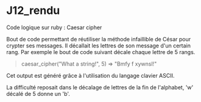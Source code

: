 # J12_rendu

Code logique sur ruby  : Caesar cipher

Bout de code permettant de réutiliser la méthode infaillible de César pour crypter ses messages. Il décallait les lettres de son message d'un certain rang. 
Par exemple le bout de code suivant décale chaque lettre de 5 rangs. 

> caesar_cipher("What a string!", 5)
=> "Bmfy f xywnsl!"

Cet output est généré grâce à l'utilisation du langage clavier ASCII. 

La difficulté reposait dans le décalage de lettres de la fin de l'alphabet, 'w' décalé de 5 donne un 'b'. 



